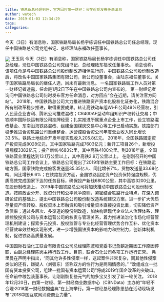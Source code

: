 ```yaml
---
title: 铁总新总经理到任，官方回应第一财经：会在近期发布任命消息
author: wetech
date: 2019-01-03 12:34:29
tags: 
categories: 
---
```

今天（3日）有消息称，国家铁路局局长杨宇栋调任中国铁路总公司任总经理，现任中国铁路总公司党组书记、总经理陆东福改任董事长。
<!-- more -->
<img align="center" border="0" src="https://imgcdn.yicai.com/uppics/images/2019/01/b6d260efc02c0bb39cbe0c897e240bd9.jpg" />
王玉凤
今天（3日）有消息称，国家铁路局局长杨宇栋调任中国铁路总公司任总经理，现任中国铁路总公司党组书记、总经理陆东福改任董事长。
消息也称，该项任命是与中国铁路总公司股份制改造相伴进行的，中国铁路总公司股份制改造后，将改名中国国家铁路集团有限公司，新公司设董事会，由陆东福任董事长。关于国家铁路局局长的继任人选，尚未有最新消息。
一名国家铁路局工作人员对第一财经记者透露，任命是1月2日下午在中国铁路总公司内宣布的。
第一财经记者询问中国铁路总公司何时发布官方任命消息，对方回应“会在近期，请关注官方网站”。
2018年，中国铁路总公司大力推进铁路资产资本化股权化证券化，铁路混合所有制改革稳步推进，取得重要成果。转让高铁动车组Wi-Fi公司49%经营权，引入民营企业吉利、腾讯公司推进混改；CR400AF型动车组知识产权转让交易；中铁顺丰国际快运有限公司挂牌经营；扎实推进所属重点企业上市工作，设立铁路混改基金、东南沿海铁路混改、组建全国煤炭交易中心等工作已启动实施。铁路部门稳步推进合资铁路公司重组整合，运营控股合资公司年度营业收入同比增长33.5%。铁路土地综合开发年度实现收入205.8亿元。
2018年，全国铁路固定资产投资完成8028亿元，其中国家铁路完成7603亿元；新开工项目26个，新增投资规模3382亿元；投产新线4683公里，其中高铁4100公里。到2018年底，全国铁路营业里程达到13.1万公里以上，其中高铁2.9万公里以上。
在刚刚召开的中国铁路总公司工作会议上，铁路总公司提出了2019年铁路主要工作目标：在铁路运输方面，国家铁路完成旅客发送量35.35亿人、同比增长7%，货物发送量33.68亿吨、同比增长6.6%；在铁路投资方面，全国铁路固定资产投资保持强度规模，优质高效完成国家下达的任务目标，确保投产新线6800公里，其中高铁3200公里。
在股份制改造上， 2019年中国铁路总公司将加快推动中国铁路总公司股份制改造。按照政企分开、政资分开和公平竞争原则，紧密结合铁路行业特点，在深入调研论证的基础上，提出中国铁路总公司股份制改造系统建议方案。进一步扩大优质存量资产债转股、股权资本上市融资和吸引增量资本直接投资比重，切实降低资产负债率；通过多层次、多渠道的股份制改造，加快构建现代企业法人治理体系，理顺控股投资公司与资本运营公司的权责与管理关系，着力推进法治化市场化经营管理机制建设；探索多元投资、股权监管与专业化经营管理优势合作互补、优化资本经营效率效益的实现形式，进一步增强国铁资本的影响力和控制力，创新体制机制，促进铁路高质量发展。
 
 
中国国际石油化工联合有限责任公司总经理陈波和党委书记詹麒近期因工作原因停职，由副总经理陈岗主持行政工作。目前，联合石化公司各项工作运行正常。
弗里曼在声明中指出，“同其他许多性侵案一样，这起案件非常复杂，同其他性侵案类似的还有，嫌疑人（刘强东）坚称双方的性行为是两厢情愿的。”
“改组成立一批国有资本投资公司，组建一批国有资本运营公司”将成2019年国企改革的突破口。
任命前中粮包装董事长，让刚刚恢复些元气的加多宝又引发了新一轮关注。
2018年12月20日，由第一财经、第一财经商业数据中心（CBNData）主办的“年轻不合理·2018第一财经数据盛典”在上海举行。第一财经总经理陈思劼在活动现场发布“2018中国互联网消费商业力量”。
